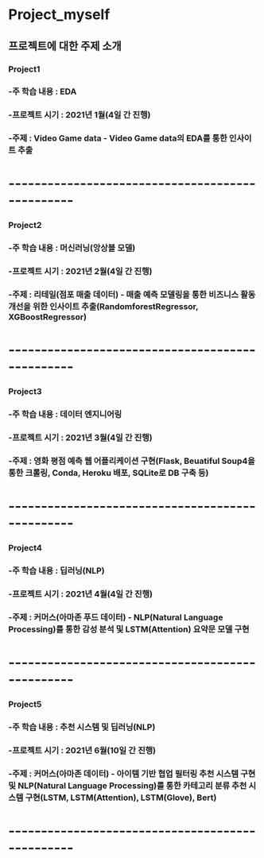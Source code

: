 # Project_myself

## 프로젝트에 대한 주제 소개

### Project1 
### -주 학습 내용 : EDA
### -프로젝트 시기 : 2021년 1월(4일 간 진행)
### -주제 : Video Game data - Video Game data의 EDA를 통한 인사이트 추출
# ------------------------------------------------
### Project2 
### -주 학습 내용 : 머신러닝(앙상블 모델)
### -프로젝트 시기 : 2021년 2월(4일 간 진행)
### -주제 : 리테일(점포 매출 데이터) - 매출 예측 모델링을 통한 비즈니스 활동 개선을 위한 인사이트 추출(RandomforestRegressor, XGBoostRegressor)
# ------------------------------------------------
### Project3 
### -주 학습 내용 : 데이터 엔지니어링
### -프로젝트 시기 : 2021년 3월(4일 간 진행)
### -주제 : 영화 평점 예측 웹 어플리케이션 구현(Flask, Beuatiful Soup4을 통한 크롤링, Conda, Heroku 배포, SQLite로 DB 구축 등)
# ------------------------------------------------
### Project4 
### -주 학습 내용 : 딥러닝(NLP)
### -프로젝트 시기 : 2021년 4월(4일 간 진행)
### -주제 : 커머스(아마존 푸드 데이터) - NLP(Natural Language Processing)를 통한 감성 분석 및 LSTM(Attention) 요약문 모델 구현
# ------------------------------------------------
### Project5 
### -주 학습 내용 : 추천 시스템 및 딥러닝(NLP)
### -프로젝트 시기 : 2021년 6월(10일 간 진행)
### -주제 : 커머스(아마존 데이터) - 아이템 기반 협업 필터링 추천 시스템 구현 및 NLP(Natural Language Processing)를 통한 카테고리 분류 추천 시스템 구현(LSTM, LSTM(Attention), LSTM(Glove), Bert)
# ------------------------------------------------
